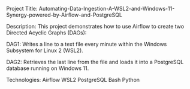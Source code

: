 Project Title: Automating-Data-Ingestion-A-WSL2-and-Windows-11-Synergy-powered-by-Airflow-and-PostgreSQL


Description: This project demonstrates how to use Airflow to create two Directed Acyclic Graphs (DAGs):

DAG1: Writes a line to a text file every minute within the Windows Subsystem for Linux 2 (WSL2).

DAG2: Retrieves the last line from the file and loads it into a PostgreSQL database running on Windows 11.

Technologies:
Airflow
WSL2
PostgreSQL
Bash
Python
